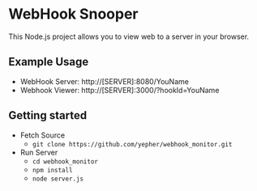 # WebHook Snooper

This Node.js project allows you to view web to a server in your browser.


## Example Usage

* WebHook Server: http://[SERVER]:8080/YouName
* Webhook Viewer: http://[SERVER]:3000/?hookId=YouName



## Getting started

* Fetch Source
	* `git clone https://github.com/yepher/webhook_monitor.git`
* Run Server
	* `cd webhook_monitor`
	* `npm install`
	* `node server.js`

	


